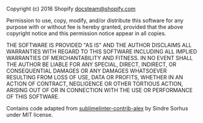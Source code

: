 Copyright (c) 2016 Shopify <docsteam@shopify.com>

Permission to use, copy, modify, and/or distribute this software for any purpose with or without fee is hereby granted, provided that the above copyright notice and this permission notice appear in all copies.

THE SOFTWARE IS PROVIDED "AS IS" AND THE AUTHOR DISCLAIMS ALL WARRANTIES WITH REGARD TO THIS SOFTWARE INCLUDING ALL IMPLIED WARRANTIES OF MERCHANTABILITY AND FITNESS. IN NO EVENT SHALL THE AUTHOR BE LIABLE FOR ANY SPECIAL, DIRECT, INDIRECT, OR CONSEQUENTIAL DAMAGES OR ANY DAMAGES WHATSOEVER RESULTING FROM LOSS OF USE, DATA OR PROFITS, WHETHER IN AN ACTION OF CONTRACT, NEGLIGENCE OR OTHER TORTIOUS ACTION, ARISING OUT OF OR IN CONNECTION WITH THE USE OR PERFORMANCE OF THIS SOFTWARE.

Contains code adapted from [sublimelinter-contrib-alex](https://github.com/sindresorhus/SublimeLinter-contrib-alex) by Sindre Sorhus under MIT license.
